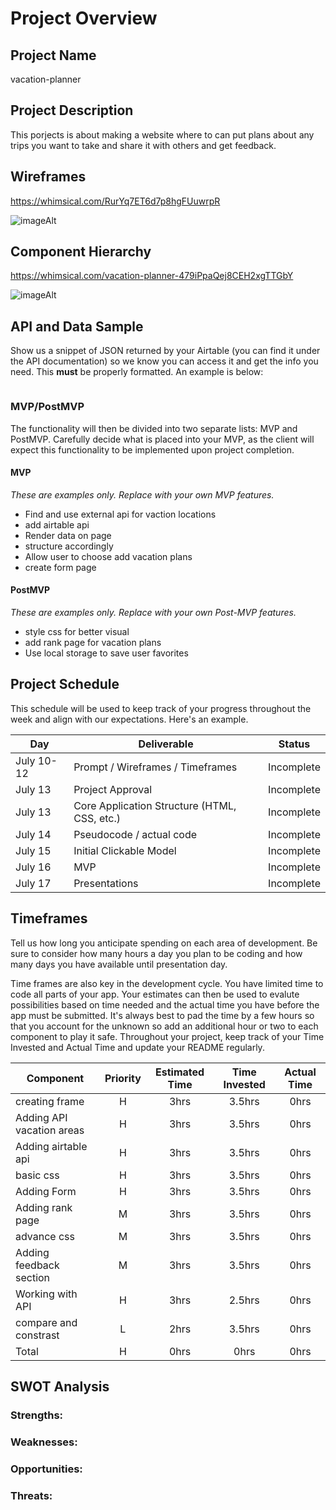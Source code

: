 # Project Overview

## Project Name

vacation-planner

## Project Description

This porjects is about making a website where to can put plans about any trips you want to take and share it with others and get feedback.


## Wireframes

https://whimsical.com/RurYq7ET6d7p8hgFUuwrpR

![imageAlt](https://user-images.githubusercontent.com/38265711/125470999-96ba8156-428d-4000-91ce-0aa9f60d5c1a.png)



## Component Hierarchy
https://whimsical.com/vacation-planner-479iPpaQej8CEH2xgTTGbY

![imageAlt](https://user-images.githubusercontent.com/38265711/125471414-d9d50b99-d8ac-4deb-a067-2493a050fe00.png)



## API and Data Sample

Show us a snippet of JSON returned by your Airtable (you can find it under the API documentation) so we know you can access it and get the info you need. This __must__ be properly formatted. An example is below:

```
```

### MVP/PostMVP

The functionality will then be divided into two separate lists: MVP and PostMVP.  Carefully decide what is placed into your MVP, as the client will expect this functionality to be implemented upon project completion.  

#### MVP 
*These are examples only. Replace with your own MVP features.*

- Find and use external api for vaction locations 
- add airtable api 
- Render data on page 
- structure accordingly 
- Allow user to choose add vacation plans 
- create form page 

#### PostMVP  
*These are examples only. Replace with your own Post-MVP features.*

- style css for better visual 
- add rank page for vacation plans 
- Use local storage to save user favorites

## Project Schedule

This schedule will be used to keep track of your progress throughout the week and align with our expectations. Here's an example.

|  Day | Deliverable | Status
|---|---| ---|
|July 10-12| Prompt / Wireframes / Timeframes | Incomplete
|July 13| Project Approval | Incomplete
|July 13| Core Application Structure (HTML, CSS, etc.) | Incomplete
|July 14| Pseudocode / actual code | Incomplete
|July 15| Initial Clickable Model  | Incomplete
|July 16| MVP | Incomplete
|July 17| Presentations | Incomplete

## Timeframes

Tell us how long you anticipate spending on each area of development. Be sure to consider how many hours a day you plan to be coding and how many days you have available until presentation day.

Time frames are also key in the development cycle.  You have limited time to code all parts of your app.  Your estimates can then be used to evalute possibilities based on time needed and the actual time you have before the app must be submitted. It's always best to pad the time by a few hours so that you account for the unknown so add an additional hour or two to each component to play it safe. Throughout your project, keep track of your Time Invested and Actual Time and update your README regularly.

| Component | Priority | Estimated Time | Time Invested | Actual Time |
| --- | :---: |  :---: | :---: | :---: |
| creating frame | H | 3hrs| 3.5hrs | 0hrs |
| Adding API vacation areas | H | 3hrs| 3.5hrs | 0hrs |
| Adding airtable api  | H | 3hrs| 3.5hrs | 0hrs |
| basic css | H | 3hrs| 3.5hrs | 0hrs |
| Adding Form | H | 3hrs| 3.5hrs | 0hrs |
| Adding rank page | M | 3hrs| 3.5hrs | 0hrs |
| advance css | M | 3hrs| 3.5hrs | 0hrs |
| Adding feedback section | M | 3hrs| 3.5hrs | 0hrs |
| Working with API | H | 3hrs| 2.5hrs | 0hrs |
| compare and constrast | L | 2hrs| 3.5hrs | 0hrs |
| Total | H | 0hrs| 0hrs | 0hrs |

## SWOT Analysis

### Strengths:

### Weaknesses:

### Opportunities:

### Threats:
